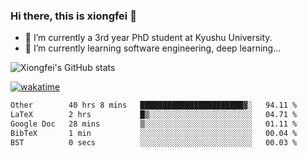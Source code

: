 ### Hi there, this is xiongfei 👋


- 🔭 I’m currently a 3rd year PhD student at Kyushu University.
- 🌱 I’m currently learning software engineering, deep learning...

<!--
**X1on9f31/X1on9f31** is a ✨ _special_ ✨ repository because its `README.md` (this file) appears on your GitHub profile.
Here are some ideas to get you started:
-->

![Xiongfei's GitHub stats](https://github-readme-stats.vercel.app/api?username=X1on9f31)


[![wakatime](https://wakatime.com/badge/user/9e8d5516-d162-43e7-9563-87295d455a71.svg)](https://wakatime.com/@9e8d5516-d162-43e7-9563-87295d455a71)

<!--START_SECTION:waka-->

```txt
Other        40 hrs 8 mins   ███████████████████████▓░   94.11 %
LaTeX        2 hrs           █▒░░░░░░░░░░░░░░░░░░░░░░░   04.71 %
Google Doc   28 mins         ▒░░░░░░░░░░░░░░░░░░░░░░░░   01.11 %
BibTeX       1 min           ░░░░░░░░░░░░░░░░░░░░░░░░░   00.04 %
BST          0 secs          ░░░░░░░░░░░░░░░░░░░░░░░░░   00.03 %
```

<!--END_SECTION:waka-->

